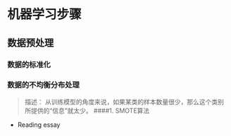 # 机器学习步骤
## 数据预处理
### 数据的标准化
### 数据的不均衡分布处理
> 描述：  从训练模型的角度来说，如果某类的样本数量很少，那么这个类别所提供的“信息”就太少。
####1. SMOTE算法
* Reading essay
